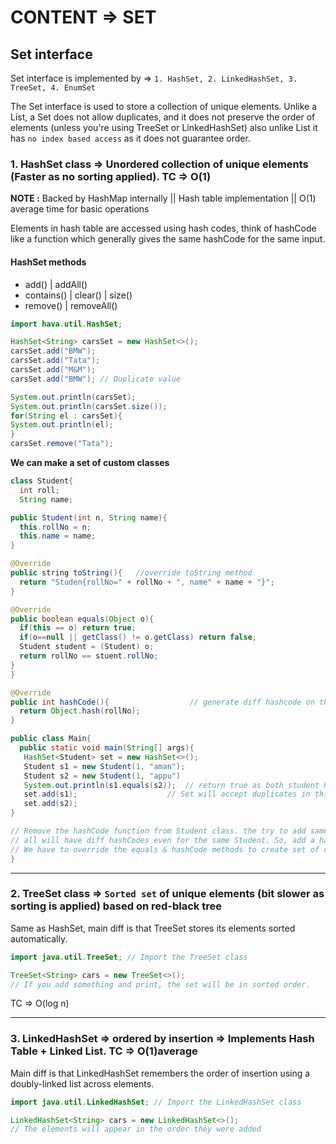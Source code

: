 # CONTENT => SET

## Set interface

Set interface is implemented by => `1. HashSet, 2. LinkedHashSet, 3. TreeSet, 4. EnumSet`

The Set interface is used to store a collection of unique elements. Unlike a List, a Set does not allow duplicates, and it does not preserve the order of elements (unless you're using TreeSet or LinkedHashSet) also unlike List it has `no index based access` as it does not guarantee order.

### 1. HashSet class => Unordered collection of unique elements (Faster as no sorting applied). TC => O(1)

**NOTE :** Backed by HashMap internally || Hash table implementation || O(1) average time for basic operations

Elements in hash table are accessed using hash codes, think of hashCode like a function which generally gives the same hashCode for the same input.

#### HashSet methods

- add() | addAll()
- contains() | clear() | size()
- remove() | removeAll()

```java  
import hava.util.HashSet;

HashSet<String> carsSet = new HashSet<>();
carsSet.add("BMW");
carsSet.add("Tata");
carsSet.add("M&M");
carsSet.add("BMW"); // Duplicate value

System.out.println(carsSet);
System.out.println(carsSet.size());
for(String el : carsSet){
System.out.println(el);
}
carsSet.remove("Tata");
```

**We can make a set of custom classes**

```java
class Student{
  int roll;
  String name;

public Student(int n, String name){
  this.rollNo = n;
  this.name = name;
}

@Override
public string toString(){   //override toString method
  return "Studen{rollNo=" + rollNo + ", name" + name + "}";
}

@Override
public boolean equals(Object o){                  
  if(this == o) return true;
  if(o==null || getClass() != o.getClass) return false;
  Student student = (Student) o;
  return rollNo == stuent.rollNo;
}
}

@Override
public int hashCode(){                  // generate diff hashcode on the basis of roll no
  return Object.hash(rollNo);
}

public class Main{
  public static void main(String[] args){
   HashSet<Student> set = new HashSet<>();
   Student s1 = new Student(1, "aman");
   Student s2 = new Student(1, "appu")
   System.out.println(s1.equals(s2));  // return true as both student has same rollNo
   set.add(s1);                    // Set will accept duplicates in this case (if we did not create diff hashCode on the basis of rollNo)
   set.add(s2);
}

// Remove the hashCode function from Student class. the try to add same student multiple time in a set. Set will accept all of them happily, as they 
// all will have diff hashCodes even for the same Student. So, add a hashCode function that can differentiate based on rollNo.
// We have to override the equals & hashCode methods to create set of custom class.
}
```

-----

### 2. TreeSet class => `Sorted set` of unique elements (bit slower as sorting is applied) based on red-black tree

Same as HashSet, main diff is that TreeSet stores its elements sorted automatically.

```java
import java.util.TreeSet; // Import the TreeSet class

TreeSet<String> cars = new TreeSet<>();
// If you add something and print, the set will be in sorted order.
```

TC => O(log n)

-----

### 3. LinkedHashSet => ordered by insertion => Implements Hash Table + Linked List. TC => O(1)average

Main diff is that LinkedHashSet remembers the order of insertion using a doubly-linked list across elements.

```java
import java.util.LinkedHashSet; // Import the LinkedHashSet class

LinkedHashSet<String> cars = new LinkedHashSet<>();
// The elements will appear in the order they were added 
```

